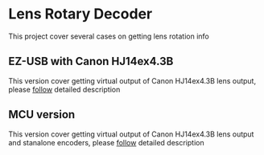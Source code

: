 # Lens Rotary Decoder

This project cover several cases on getting lens rotation info

## EZ-USB with Canon HJ14ex4.3B

This version cover getting virtual output of Canon HJ14ex4.3B lens output, please [follow](EZ-USB.md) detailed description

## MCU version

This version cover getting virtual output of Canon HJ14ex4.3B lens output and stanalone encoders, please [follow](MCU-NET.md) detailed description
